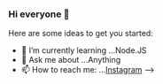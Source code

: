 ### Hi everyone 👋



Here are some ideas to get you started:

- 🌱 I’m currently learning ...Node.JS
- 💬 Ask me about ...Anything
- 📫 How to reach me: ...[Instagram](https://instagram.com/rizalkalam_?igshid=YmMyMTA2M2Y=)
-->
